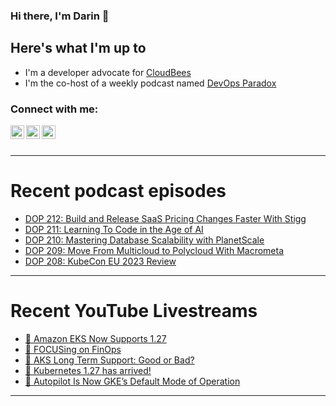 ### Hi there, I'm Darin 👋

## Here's what I'm up to
- I'm a developer advocate for [CloudBees][cloudbees-website]
- I'm the co-host of a weekly podcast named [DevOps Paradox][dop-website]

### Connect with me:

[<img align="left" alt="darinpope | Twitter" width="22px" src="https://cdn.jsdelivr.net/npm/simple-icons@v3/icons/twitter.svg" />][twitter]
[<img align="left" alt="darinpope | LinkedIn" width="22px" src="https://cdn.jsdelivr.net/npm/simple-icons@v3/icons/linkedin.svg" />][linkedin]
[<img align="left" alt="darinpope | Instagram" width="22px" src="https://cdn.jsdelivr.net/npm/simple-icons@v3/icons/instagram.svg" />][instagram]

<br />
<br />

---

# Recent podcast episodes
<!-- BLOG-POST-LIST:START -->
- [DOP 212: Build and Release SaaS Pricing Changes Faster With Stigg](https://www.devopsparadox.com/episodes/build-and-release-saas-pricing-changes-faster-with-stigg-212/)
- [DOP 211: Learning To Code in the Age of AI](https://www.devopsparadox.com/episodes/learning-to-code-in-the-age-of-ai-211/)
- [DOP 210: Mastering Database Scalability with PlanetScale](https://www.devopsparadox.com/episodes/mastering-database-scalability-with-planetscale-210/)
- [DOP 209: Move From Multicloud to Polycloud With Macrometa](https://www.devopsparadox.com/episodes/move-from-multicloud-to-polycloud-with-macrometa-209/)
- [DOP 208: KubeCon EU 2023 Review](https://www.devopsparadox.com/episodes/kubecon-eu-2023-review-208/)
<!-- BLOG-POST-LIST:END -->

---

# Recent YouTube Livestreams
<!-- YOUTUBE:START -->
- [🔴 Amazon EKS Now Supports 1.27](https://www.youtube.com/watch?v=GJznbcTdph4)
- [🔴 FOCUSing on FinOps](https://www.youtube.com/watch?v=2O7Mwy5WoM4)
- [🔴 AKS Long Term Support: Good or Bad?](https://www.youtube.com/watch?v=DvWxoefpLqM)
- [🔴 Kubernetes 1.27 has arrived!](https://www.youtube.com/watch?v=vunX1ps726w)
- [🔴 Autopilot Is Now GKE’s Default Mode of Operation](https://www.youtube.com/watch?v=pVE-utGSXkU)
<!-- YOUTUBE:END -->

---


[website]: https://www.darinpope.com/
[twitter]: https://twitter.com/darinpope
[youtube]: https://youtube.com/darinpope
[instagram]: https://instagram.com/darinpope
[linkedin]: https://linkedin.com/in/darinpope
[cloudbees-website]: https://www.cloudbees.com/
[dop-website]: https://www.devopsparadox.com/

<!--
**darinpope/darinpope** is a ✨ _special_ ✨ repository because its `README.md` (this file) appears on your GitHub profile.

Here are some ideas to get you started:

- 🔭 I’m currently working on ...
- 🌱 I’m currently learning ...
- 👯 I’m looking to collaborate on ...
- 🤔 I’m looking for help with ...
- 💬 Ask me about ...
- 📫 How to reach me: ...
- 😄 Pronouns: ...
- ⚡ Fun fact: ...
-->

